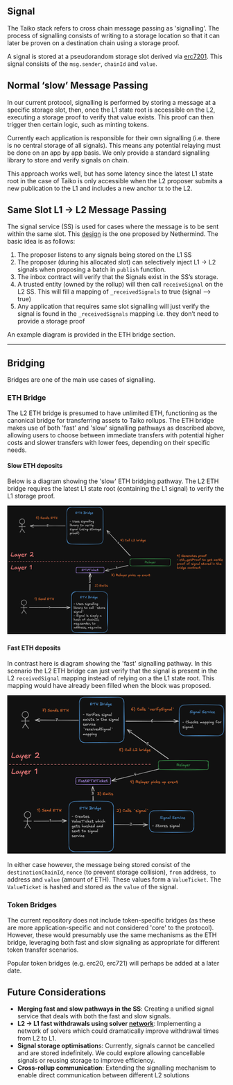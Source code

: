 ## Signal

The Taiko stack refers to cross chain message passing as 'signalling'. The process of signalling consists of writing to a storage location so that it can later be proven on a destination chain using a storage proof.

A signal is stored at a pseudorandom storage slot derived via [erc7201](https://github.com/OpenZeppelin/openzeppelin-contracts/blob/ca7a4e39de0860bbaadf95824207886e6de9fa64/contracts/utils/SlotDerivation.sol#L4). This signal consists of the `msg.sender`, `chainId` and `value`.

## Normal ‘slow’ Message Passing

In our current protocol, signalling is performed by storing a message at a specific storage slot, then, once the L1 state root is accessible on the L2, executing a storage proof to verify that value exists. This proof can then trigger then certain logic, such as minting tokens.

Currently each application is responsible for their own signalling (i.e. there is no central storage of all signals). This means any potential relaying must be done on an app by app basis. We only provide a standard signalling library to store and verify signals on chain.

This approach works well, but has some latency since the latest L1 state root in the case of Taiko is only accessible when the L2 proposer submits a new publication to the L1 and includes a new anchor tx to the L2.

## Same Slot L1 → L2 Message Passing

The signal service (SS) is used for cases where the message is to be sent within the same slot. This [design](https://ethresear.ch/t/same-slot-l1-l2-message-passing/21186) is the one proposed by Nethermind. The basic idea is as follows:

1. The proposer listens to any signals being stored on the L1 SS
2. The proposer (during his allocated slot) can selectively inject L1 → L2 signals when proposing a batch in `publish` function.
3. The inbox contract will verify that the Signals exist in the SS’s storage.
4. A trusted entity (owned by the rollup) will then call `receiveSignal` on the L2 SS. This will fill a mapping of `_receivedSignals` to true (signal —> true)
5. Any application that requires same slot signalling will just verify the signal is found in the `_receivedSignals` mapping i.e. they don’t need to provide a storage proof

An example diagram is provided in the ETH bridge section.

---

## Bridging

Bridges are one of the main use cases of signalling.

### ETH Bridge

The L2 ETH bridge is presumed to have unlimited ETH, functioning as the canonical bridge for transferring assets to Taiko rollups. The ETH bridge makes use of both 'fast' and 'slow' signalling pathways as described above, allowing users to choose between immediate transfers with potential higher costs and slower transfers with lower fees, depending on their specific needs.

#### Slow ETH deposits

Below is a diagram showing the 'slow' ETH bridging pathway. The L2 ETH bridge requires the latest L1 state root (containing the L1 signal) to verify the L1 storage proof.

![Slow](<Taiko Messaging.png>)

#### Fast ETH deposits

In contrast here is diagram showing the 'fast' signalling pathway. In this scenario the L2 ETH bridge can just verify that the signal is present in the L2 `receivedSignal` mapping instead of relying on a the L1 state root. This mapping would have already been filled when the block was proposed.

![Fast](Fast.png)

In either case however, the message being stored consist of the `destinationChainId`, `nonce` (to prevent storage collision), `from` address, `to` address and `value` (amount of ETH). These values form a `ValueTicket`. The `ValueTicket` is hashed and stored as the `value` of the signal.

### Token Bridges

The current repository does not include token-specific bridges (as these are more application-specific and not considered 'core' to the protocol). However, these would presumably use the same mechanisms as the ETH bridge, leveraging both fast and slow signaling as appropriate for different token transfer scenarios.

Popular token bridges (e.g. erc20, erc721) will perhaps be added at a later date.

## Future Considerations

- **Merging fast and slow pathways in the SS**: Creating a unified signal service that deals with both the fast and slow signals.
- **L2 → L1 fast withdrawals using solver [network](https://ethresear.ch/t/fast-and-slow-l2-l1-withdrawals/21161)**: Implementing a network of solvers which could dramatically improve withdrawal times from L2 to L1.
- **Signal storage optimisation**s: Currently, signals cannot be cancelled and are stored indefinitely. We could explore allowing cancellable signals or reusing storage to improve efficiency.
- **Cross-rollup communication**: Extending the signalling mechanism to enable direct communication between different L2 solutions
